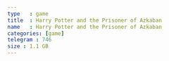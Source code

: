 ```yaml
---
type   : game
title  : Harry Potter and the Prisoner of Azkaban
name   : Harry Potter and the Prisoner of Azkaban
categories: [game]
telegram : 746
size : 1.1 GB
---
```



